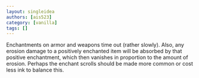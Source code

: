 ```yaml
---
layout: singleidea
authors: [ais523]
category: [vanilla]
tags: []
---
```

Enchantments on armor and weapons time out (rather slowly). Also, any erosion damage to a positively enchanted item will be absorbed by that positive enchantment, which then vanishes in proportion to the amount of erosion. Perhaps the enchant scrolls should be made more common or cost less ink to balance this.
